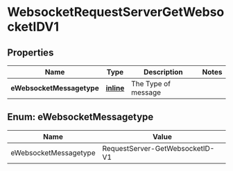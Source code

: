 
# WebsocketRequestServerGetWebsocketIDV1

## Properties
Name | Type | Description | Notes
------------ | ------------- | ------------- | -------------
**eWebsocketMessagetype** | [**inline**](#EWebsocketMessagetype) | The Type of message | 


<a id="EWebsocketMessagetype"></a>
## Enum: eWebsocketMessagetype
Name | Value
---- | -----
eWebsocketMessagetype | RequestServer-GetWebsocketID-V1



